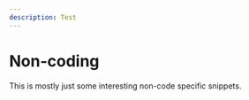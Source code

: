 ```yaml
---
description: Test
---
```


# Non-coding

This is mostly just some interesting non-code specific snippets. 



